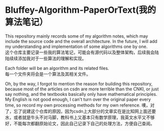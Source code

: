 # Bluffey-Algorithm-PaperOrText(我的算法笔记）
This repository mainly records some of my algorithm notes, which may include the source code and the overall architecture. In the future, I will add my understanding and implementation of some algorithms one by one.</br>
这个仓库主要记录一些我的算法笔记，可能会有源代码以及整体架构，后续我会陆陆续续添加我对于一些算法的理解和实现。

Each folder will be an algorithm and its related files.</br>
每一个文件夹将会是一个算法及其相关文件。

Oh, by the way, I forgot to mention the reason for building this repository, because most of the articles on csdn are more terrible than the CNKI, or just say nothing, and the textbooks basically only have mathematical principles. My English is not good enough, I can't turn over the original paper every time, so record my own processing methods for my own reference.
噢，对了，忘了说建这个仓库的原因，因为csdn上大部分的文章实在是比知网上面还要水，或者就是牛头不对马脚，教科书上又基本只有数学原理，我英文水平又不够好，不能每次都翻原始论文，因此自己记录下自己的处理方法，方便自己查阅。
